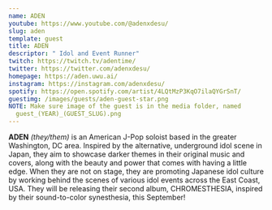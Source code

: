 ```yaml
---
name: ADEN
youtube: https://www.youtube.com/@adenxdesu/
slug: aden
template: guest
title: ADEN
descriptor: " Idol and Event Runner"
twitch: https://twitch.tv/adentime/
twitter: https://twitter.com/adenxdesu/
homepage: https://aden.uwu.ai/
instagram: https://instagram.com/adenxdesu/
spotify: https://open.spotify.com/artist/4LQtMzP3KqO7ilaQYGrSnT/
guestimg: /images/guests/aden-guest-star.png
NOTE: Make sure image of the guest is in the media folder, named
  guest_(YEAR)_(GUEST_SLUG).png
---
```


**ADEN** *(they/them)* is an American J-Pop soloist based in the greater Washington, DC area. Inspired by the alternative, underground idol scene in Japan, they aim to showcase darker themes in their original music and covers, along with the beauty and power that comes with having a little edge. When they are not on stage, they are promoting Japanese idol culture by working behind the scenes of various idol events across the East Coast, USA. They will be releasing their second album, CHROMESTHESIA, inspired by their sound-to-color synesthesia, this September!
